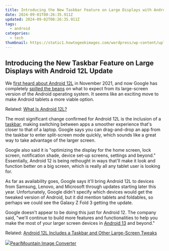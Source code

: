 ```yaml
---
title: Introducing the New Taskbar Feature on Large Displays with Android 12L Update
date: 2024-09-01T08:26:35.911Z
updated: 2024-09-02T08:26:35.911Z
tags:
  - android
categories:
  - tech
thumbnail: https://static1.howtogeekimages.com/wordpress/wp-content/uploads/2022/03/android12lheader.jpg
---
```


## Introducing the New Taskbar Feature on Large Displays with Android 12L Update

We [first heard about Android 12L](https://digital-screen-recording.techidaily.com/updated-in-2024-achieving-excellence-in-game-recording-techniques-windows-11-style/) in November 2021, and now Google has completely [spilled the beans](https://blog.google/products/android/12l-larger-screens/) on what to expect from its large-screen version of the Android operating system. It seems like an exciting move to make Android tablets a more viable option.

Related: [What Is Android 12L?](https://digital-screen-recording.techidaily.com/updated-in-2024-achieving-excellence-in-game-recording-techniques-windows-11-style/) 

 The most significant change confirmed for Android 12L is the inclusion of a [taskbar](https://location-social.techidaily.com/in-2024-does-find-my-friends-work-on-samsung-galaxy-m54-5g-drfone-by-drfone-virtual-android/), making switching between apps a smoother experience that's closer to that of a laptop. Google says you can drag-and-drop an app from the taskbar to enter split-screen mode quickly, which sounds like a great way to take advantage of the larger screen.

 Google also said it is "optimizing the display for the home screen, lock screen, notification shade, device set-up screens, settings and beyond." Essentially, Android 12 is being rethought in ways that'll make it look and function better on a big screen, which is really all any tablet user is looking for.

 As far as availability goes, Google says it'll bring Android 12L to devices from Samsung, Lenovo, and Microsoft through updates starting later this year. Unfortunately, Google didn't specify which devices would get the tweaked version of Android, but it did mention tablets and foldables, so perhaps we could see the Galaxy Z Fold 3 getting the update.

 Google doesn't appear to be doing this just for Android 12\. The company said, "we'll continue to build more features and functionalities to help you make the most of your larger screen devices in [Android 13](https://ai-vdieo-software.techidaily.com/in-2024-color-perfect-advanced-color-correction-in-final-cut-pro/) and beyond."

Related: [Android 12L Includes a Taskbar and Other Large-Screen Tweaks](https://location-social.techidaily.com/in-2024-does-find-my-friends-work-on-samsung-galaxy-m54-5g-drfone-by-drfone-virtual-android/)

<ins class="adsbygoogle"
     style="display:block"
     data-ad-format="autorelaxed"
     data-ad-client="ca-pub-7571918770474297"
     data-ad-slot="1223367746"></ins>



<ins class="adsbygoogle"
     style="display:block"
     data-ad-client="ca-pub-7571918770474297"
     data-ad-slot="8358498916"
     data-ad-format="auto"
     data-full-width-responsive="true"></ins>



<!-- affiliate ads begin -->
<a href="https://secure.2checkout.com/order/checkout.php?PRODS=4550420&QTY=1&AFFILIATE=108875&CART=1"><img src="https://www.pearlmountainsoft.com/n_img/product/pic/f_02.jpg" border="0">PearlMountain Image Converter</a>
<!-- affiliate ads end -->